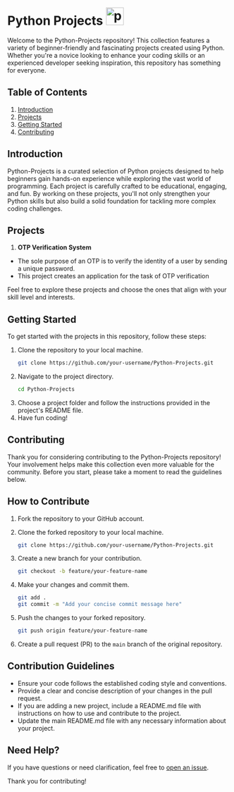 # Python Projects <a href="https://emoji.gg/emoji/1887_python"><img src="https://cdn3.emoji.gg/emojis/1887_python.png" width="40px" height="40px" alt="python"></a>

Welcome to the Python-Projects repository! This collection features a variety of beginner-friendly and fascinating projects created using Python. Whether you're a novice looking to enhance your coding skills or an experienced developer seeking inspiration, this repository has something for everyone.

## Table of Contents

1. [Introduction](#introduction)
2. [Projects](#projects)
3. [Getting Started](#getting-started)
4. [Contributing](#contributing)

## Introduction

Python-Projects is a curated selection of Python projects designed to help beginners gain hands-on experience while exploring the vast world of programming. Each project is carefully crafted to be educational, engaging, and fun. By working on these projects, you'll not only strengthen your Python skills but also build a solid foundation for tackling more complex coding challenges.

## Projects

1. **OTP Verification System**
- The sole purpose of an OTP is to verify the identity of a user by sending a unique password.
- This project creates an application for the task of OTP verification

Feel free to explore these projects and choose the ones that align with your skill level and interests.

## Getting Started

To get started with the projects in this repository, follow these steps:

1. Clone the repository to your local machine.
   ```bash
   git clone https://github.com/your-username/Python-Projects.git
2. Navigate to the project directory.
   ```bash
   cd Python-Projects
3. Choose a project folder and follow the instructions provided in the project's README file.
4. Have fun coding!

## Contributing

Thank you for considering contributing to the Python-Projects repository! Your involvement helps make this collection even more valuable for the community. Before you start, please take a moment to read the guidelines below.

## How to Contribute

1. Fork the repository to your GitHub account.

2. Clone the forked repository to your local machine.

    ```bash
    git clone https://github.com/your-username/Python-Projects.git
    ```

3. Create a new branch for your contribution.

    ```bash
    git checkout -b feature/your-feature-name
    ```

4. Make your changes and commit them.

    ```bash
    git add .
    git commit -m "Add your concise commit message here"
    ```

5. Push the changes to your forked repository.

    ```bash
    git push origin feature/your-feature-name
    ```

6. Create a pull request (PR) to the `main` branch of the original repository.

## Contribution Guidelines

- Ensure your code follows the established coding style and conventions.
- Provide a clear and concise description of your changes in the pull request.
- If you are adding a new project, include a README.md file with instructions on how to use and contribute to the project.
- Update the main README.md file with any necessary information about your project.

## Need Help?

If you have questions or need clarification, feel free to [open an issue](https://github.com/your-username/Python-Projects/issues).

Thank you for contributing!
